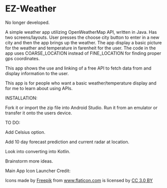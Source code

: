 # EZ-Weather
No longer developed.

A simple weather app utilizing OpenWeatherMap API, written in Java. Has two screens/layouts. User presses the choose city button to enter in a new city and then the app brings up the weather. The app display a basic picture for the weather and temperature in farenheit for the user. The code in the app uses COARSE_LOCATION instead of FINE_LOCATION for finding proper gps coordinates.


This app shows the use and linking of a free API to fetch data from and display information to the user.


This app is for people who want a basic weather/temperature display and for me to learn about using APIs.


INSTALLATION:


Fork it or import the zip file into Android Studio. Run it from an emulator or transfer it onto the users device.


TO DO:


Add Celsius option.


Add 10 day forecast prediction and current radar at location.


Look into converting into Kotlin.


Brainstorm more ideas.



Main App Icon Launcher Credit:


<div>Icons made by <a href="https://www.freepik.com/" title="Freepik">Freepik</a> from <a href="https://www.flaticon.com/" 			    title="Flaticon">www.flaticon.com</a> is licensed by <a href="http://creativecommons.org/licenses/by/3.0/" 			    title="Creative Commons BY 3.0" target="_blank">CC 3.0 BY</a></div>
